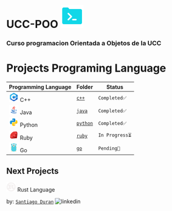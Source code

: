 # **UCC-POO** ![icon](./images/code.png) 
### Curso programacion Orientada a Objetos de la UCC

# **Projects Programing Language** 

| Programming Language                       | Folder                |  Status         |
| ------------------------------------------ | --------------------- | --------------  |
| ![c++](./images/icon-c.png) C++            | [`c++`](./c++)        | `Completed✅`   |
| ![java](./images/icon-java.png) Java       | [`java`](./java/)     | `Completed✅`   |
| ![python](./images/icon-python.png) Python | [`python`](./python/) | `Completed✅` |
| ![ruby](./images/icon-ruby.png) Ruby       | [`ruby`](./ruby/)     | `In Progress⏳` |
| ![go](./images/icon-go.png) Go             | [`go`](./go/)         | `Pending📌`     |

## Next Projects
![rust](./images/icon-rust.png) Rust Language

by: [`Santiago Duran`](https://www.linkedin.com/in/santiago-duran-canedo-2b713b231/) ![linkedin](https://img.icons8.com/sf-ultralight/2x/linkedin.png)
